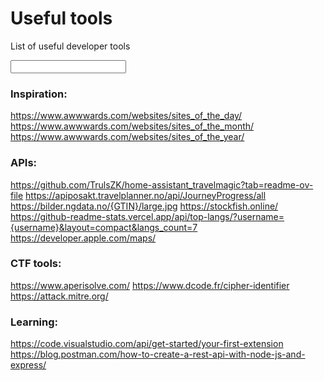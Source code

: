 # Useful tools

List of useful developer tools

<input>

### Inspiration:
https://www.awwwards.com/websites/sites_of_the_day/ <br>
https://www.awwwards.com/websites/sites_of_the_month/ <br>
https://www.awwwards.com/websites/sites_of_the_year/ <br>


### APIs:
https://github.com/TrulsZK/home-assistant_travelmagic?tab=readme-ov-file
https://apiposakt.travelplanner.no/api/JourneyProgress/all
https://bilder.ngdata.no/{GTIN}/large.jpg
https://stockfish.online/
https://github-readme-stats.vercel.app/api/top-langs/?username={username}&layout=compact&langs_count=7
https://developer.apple.com/maps/


### CTF tools:
https://www.aperisolve.com/
https://www.dcode.fr/cipher-identifier
https://attack.mitre.org/


### Learning:
https://code.visualstudio.com/api/get-started/your-first-extension
https://blog.postman.com/how-to-create-a-rest-api-with-node-js-and-express/
